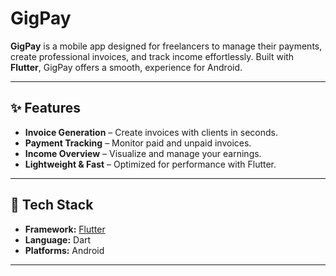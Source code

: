 # GigPay

**GigPay** is a mobile app designed for freelancers to manage their payments, create professional invoices, and track income effortlessly. Built with **Flutter**, GigPay offers a smooth, experience for Android.

---

## ✨ Features
- **Invoice Generation** – Create invoices with clients in seconds.
- **Payment Tracking** – Monitor paid and unpaid invoices.
- **Income Overview** – Visualize and manage your earnings.
- **Lightweight & Fast** – Optimized for performance with Flutter.

---

## 📱 Tech Stack
- **Framework:** [Flutter](https://flutter.dev/)
- **Language:** Dart
- **Platforms:** Android

---
